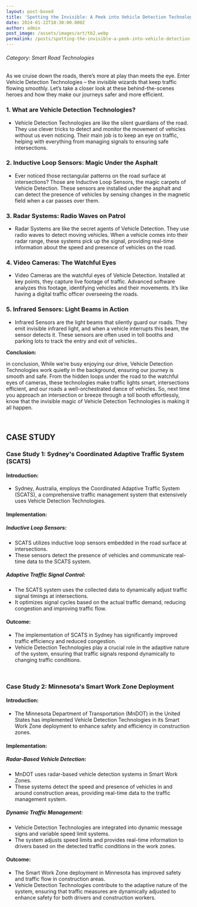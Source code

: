```yaml
---
layout: post-boxed
title: 'Spotting the Invisible: A Peek into Vehicle Detection Technologies'
date: 2024-01-22T18:30:00.000Z
author: admin
post_image: /assets/images/art/tb2.webp
permalink: /posts/spotting-the-invisible-a-peek-into-vehicle-detection-technologies
---
```


###### Category: Smart Road Technologies

As we cruise down the roads, there’s more at play than meets the eye. Enter Vehicle Detection Technologies – the invisible wizards that keep traffic flowing smoothly. Let’s take a closer look at these behind-the-scenes heroes and how they make our journeys safer and more efficient.

### 1. What are Vehicle Detection Technologies?

* Vehicle Detection Technologies are like the silent guardians of the road. They use clever tricks to detect and monitor the movement of vehicles without us even noticing. Their main job is to keep an eye on traffic, helping with everything from managing signals to ensuring safe intersections.

### 2. Inductive Loop Sensors: Magic Under the Asphalt

* Ever noticed those rectangular patterns on the road surface at intersections? Those are Inductive Loop Sensors, the magic carpets of Vehicle Detection. These sensors are installed under the asphalt and can detect the presence of vehicles by sensing changes in the magnetic field when a car passes over them.

### 3. Radar Systems: Radio Waves on Patrol

* Radar Systems are like the secret agents of Vehicle Detection. They use radio waves to detect moving vehicles. When a vehicle comes into their radar range, these systems pick up the signal, providing real-time information about the speed and presence of vehicles on the road.

### 4. Video Cameras: The Watchful Eyes

* Video Cameras are the watchful eyes of Vehicle Detection. Installed at key points, they capture live footage of traffic. Advanced software analyzes this footage, identifying vehicles and their movements. It’s like having a digital traffic officer overseeing the roads.

### 5. Infrared Sensors: Light Beams in Action

* Infrared Sensors are the light beams that silently guard our roads. They emit invisible infrared light, and when a vehicle interrupts this beam, the sensor detects it. These sensors are often used in toll booths and parking lots to track the entry and exit of vehicles..

<b>Conclusion:</b>

<p>

in conclusion, While we’re busy enjoying our drive, Vehicle Detection Technologies work quietly in the background, ensuring our journey is smooth and safe. From the hidden loops under the road to the watchful eyes of cameras, these technologies make traffic lights smart, intersections efficient, and our roads a well-orchestrated dance of vehicles. So, next time you approach an intersection or breeze through a toll booth effortlessly, know that the invisible magic of Vehicle Detection Technologies is making it all happen.

</p>
<br>

## CASE STUDY

### Case Study 1: Sydney's Coordinated Adaptive Traffic System (SCATS)

#### Introduction:

* Sydney, Australia, employs the Coordinated Adaptive Traffic System (SCATS), a comprehensive traffic management system that extensively uses Vehicle Detection Technologies.

#### Implementation:

##### Inductive Loop Sensors:

* SCATS utilizes inductive loop sensors embedded in the road surface at intersections.
* These sensors detect the presence of vehicles and communicate real-time data to the SCATS system.

##### Adaptive Traffic Signal Control:

* The SCATS system uses the collected data to dynamically adjust traffic signal timings at intersections.
* It optimizes signal cycles based on the actual traffic demand, reducing congestion and improving traffic flow.

#### Outcome:

* The implementation of SCATS in Sydney has significantly improved traffic efficiency and reduced congestion.
* Vehicle Detection Technologies play a crucial role in the adaptive nature of the system, ensuring that traffic signals respond dynamically to changing traffic conditions.

<br>

### Case Study 2: Minnesota's Smart Work Zone Deployment

#### Introduction:

* The Minnesota Department of Transportation (MnDOT) in the United States has implemented Vehicle Detection Technologies in its Smart Work Zone deployment to enhance safety and efficiency in construction zones.

#### Implementation:

##### Radar-Based Vehicle Detection:

* MnDOT uses radar-based vehicle detection systems in Smart Work Zones.
* These systems detect the speed and presence of vehicles in and around construction areas, providing real-time data to the traffic management system.

##### Dynamic Traffic Management:

* Vehicle Detection Technologies are integrated into dynamic message signs and variable speed limit systems.
* The system adjusts speed limits and provides real-time information to drivers based on the detected traffic conditions in the work zones.

#### Outcome:

* The Smart Work Zone deployment in Minnesota has improved safety and traffic flow in construction areas.
* Vehicle Detection Technologies contribute to the adaptive nature of the system, ensuring that traffic measures are dynamically adjusted to enhance safety for both drivers and construction workers.
